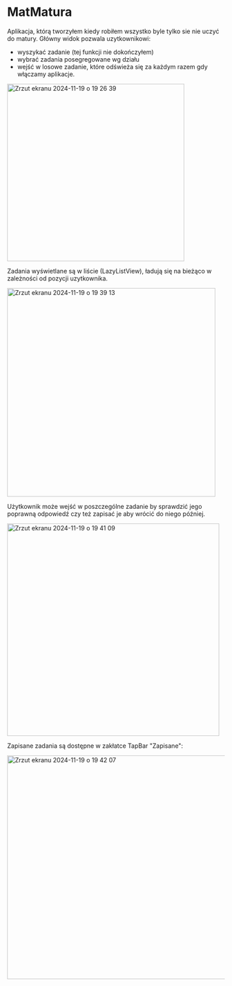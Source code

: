 # MatMatura
Aplikacja, którą tworzyłem kiedy robiłem wszystko byle tylko sie nie uczyć do matury.
Główny widok pozwala uzytkownikowi:
- wyszykać zadanie (tej funkcji nie dokończyłem)
- wybrać zadania posegregowane wg działu
- wejść w losowe zadanie, które odświeża się za każdym razem gdy włączamy aplikacje.

  
<img width="410" alt="Zrzut ekranu 2024-11-19 o 19 26 39" src="https://github.com/user-attachments/assets/c9973f68-3fc2-4e41-9ba2-f2dfb99d5f60">





Zadania wyświetlane są w liście (LazyListView), ładują się na bieżąco w zależności od pozycji uzytkownika. 

<img width="482" alt="Zrzut ekranu 2024-11-19 o 19 39 13" src="https://github.com/user-attachments/assets/92c1402e-8f93-46b7-92e4-eb571b24cd5c">





Użytkownik może wejść w poszczególne zadanie by sprawdzić jego poprawną odpowiedź czy też zapisać je aby wrócić do niego później. 

<img width="491" alt="Zrzut ekranu 2024-11-19 o 19 41 09" src="https://github.com/user-attachments/assets/84d11629-7b3f-44da-b0fc-01ba69938af6">


Zapisane zadania są dostępne w zakłatce TapBar "Zapisane":

<img width="517" alt="Zrzut ekranu 2024-11-19 o 19 42 07" src="https://github.com/user-attachments/assets/c3f4a554-4ce2-434f-bf76-a022052e587e">
